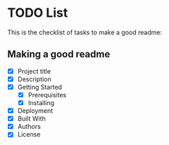 # TODO List
This is the checklist of tasks to make a good readme:
## Making a good readme
- [X] Project title 
- [X] Description
- [X] Getting Started
    - [X] Prerequisites
    - [X] Installing
- [X] Deployment
- [X] Built With
- [X] Authors
- [X] License
